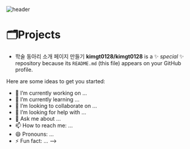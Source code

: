 ![header](https://capsule-render.vercel.app/api?type=shark&color=timeAuto&height=250&section=header&text=Welcome%20to%20Jyden's%20GitHub%20⚡&fontSize=35&an&imation=blink)
# 🗂️Projects
- 학술 동아리 소개 페이지 만들기
**kimgt0128/kimgt0128** is a ✨ _special_ ✨ repository because its `README.md` (this file) appears on your GitHub profile.

Here are some ideas to get you started:

- 🔭 I’m currently working on ...
- 🌱 I’m currently learning ...
- 👯 I’m looking to collaborate on ...
- 🤔 I’m looking for help with ...
- 💬 Ask me about ...
- 📫 How to reach me: ...
- 😄 Pronouns: ...
- ⚡ Fun fact: ...
-->
